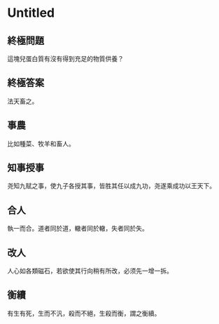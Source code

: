 # Untitled

## 終極問題

這塊兒蛋白質有沒有得到充足的物質供養？

## 終極答案

法天畜之。

## 事農

比如種菜、牧羊和畜人。

## 知事授事

尧知九赋之事，使九子各授其事，皆胜其任以成九功，尧遂乘成功以王天下。

## 合人

執一而合。道者同於道，轍者同於轍，失者同於失。

## 改人

人心如各類磁石，若欲使其行向稍有所改，必须先一增一拆。

## 衡續

有生有死，生而不汎，殺而不絕，生殺而衡，謂之衡續。
